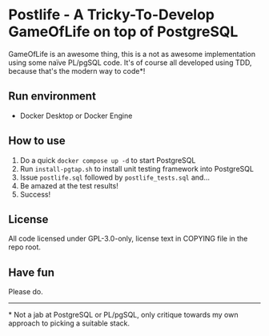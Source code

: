 # Postlife - A Tricky-To-Develop GameOfLife on top of PostgreSQL

GameOfLife is an awesome thing, this is a not as awesome implementation using some naïve PL/pgSQL code. It's of course
all developed using TDD, because that's the modern way to code\*!

## Run environment

* Docker Desktop or Docker Engine

## How to use

1. Do a quick `docker compose up -d` to start PostgreSQL
2. Run `install-pgtap.sh` to install unit testing framework into PostgreSQL
3. Issue `postlife.sql` followed by `postlife_tests.sql` and...
4. Be amazed at the test results!
5. Success!

## License

All code licensed under GPL-3.0-only, license text in COPYING file in the repo root.

## Have fun

Please do.

----

\* Not a jab at PostgreSQL or PL/pgSQL, only critique towards my own approach to picking a suitable stack.
